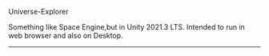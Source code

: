 Universe-Explorer


Something like Space Engine,but in Unity 2021.3 LTS.
Intended to run in web browser and also on Desktop.

----------------
